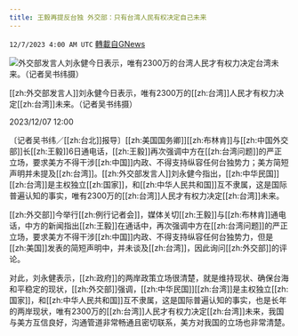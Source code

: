 ```yaml
---
title: 王毅再提反台独 外交部：只有台湾人民有权决定自己未来
---
```

`12/7/2023 4:00 AM UTC` [轉載自GNews](https://gnews.org/articles/2080893)

![外交部发言人刘永健今日表示，唯有2300万的台湾人民才有权力决定台湾未来。（记者吴书纬摄）](https://img.ltn.com.tw/Upload/news/600/2023/12/07/4513406_1_1.jpg "外交部发言人刘永健今日表示，唯有2300万的台湾人民才有权力决定台湾未来。（记者吴书纬摄）")

[[zh:外交部发言人]]刘永健今日表示，唯有2300万的[[zh:台湾]]人民才有权力决定[[zh:台湾]]未来。（记者吴书纬摄）

2023/12/07 12:00

〔记者吴书纬／[[zh:台北]]报导〕[[zh:美国国务卿]][[zh:布林肯]]与[[zh:中国外交部]]长[[zh:王毅]]6日通电话，[[zh:王毅]]再次强调中方在[[zh:台湾问题]]的严正立场，要求美方不得干涉[[zh:中国]]内政、不得支持纵容任何台独势力；美方简短声明并未提及[[zh:台湾]]。[[zh:外交部发言人]]刘永健今指出，[[zh:中华民国]][[zh:台湾]]是主权独立[[zh:国家]]，和[[zh:中华人民共和国]]互不隶属，这是国际普遍认知的事实，唯有2300万的[[zh:台湾]]人民才有权力决定[[zh:台湾]]未来。

[[zh:外交部]]今举行[[zh:例行记者会]]，媒体关切[[zh:王毅]]与[[zh:布林肯]]通电话，中方的新闻指出[[zh:王毅]]在通话中，再次强调中方在[[zh:台湾问题]]的严正立场，要求美方不得干涉[[zh:中国]]内政、不得支持纵容任何台独势力，但是[[zh:美国]]发表的简短声明中，并未谈及[[zh:台湾]]，因此询问[[zh:外交部]]的评论。

对此，刘永健表示，[[zh:政府]]的两岸政策立场很清楚，就是维持现状、确保台海和平稳定的现状，[[zh:外交部]]强调，[[zh:中华民国]][[zh:台湾]]是主权独立[[zh:国家]]，和[[zh:中华人民共和国]]互不隶属，这是国际普遍认知的事实，也是长年的两岸现状，唯有2300万的[[zh:台湾]]人民才有权力决定[[zh:台湾]]未来，我国与美方互信良好，沟通管道非常畅通且密切联系，美方对我国的立场也非常清楚。
